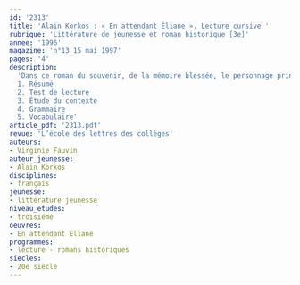 ```yaml
---
id: '2313'
title: 'Alain Korkos : « En attendant Éliane ». Lecture cursive '
rubrique: 'Littérature de jeunesse et roman historique [3e]'
annee: '1996'
magazine: 'n°13 15 mai 1997'
pages: '4'
description: 
  'Dans ce roman du souvenir, de la mémoire blessée, le personnage principal fait le récit des événements marquants de sa vie. Le souvenir de la rafle du Vel-d’hiv’, où son père, sa sœur et lui-même ont été arrêtés, ne cesse de le poursuivre. Le faible nombre de pages et la simplicité offrent l’avantage d’une lecture facile. Il s’agit d’un roman très apprécié par les jeunes et très plaisant pour le professeur.
  1. Résumé
  2. Test de lecture
  3. Étude du contexte
  4. Grammaire
  5. Vocabulaire'
article_pdf: '2313.pdf'
revue: 'L’école des lettres des collèges'
auteurs:
- Virginie Fauvin
auteur_jeunesse:
- Alain Korkos
disciplines:
- français
jeunesse:
- littérature jeunesse
niveau_etudes:
- troisième
oeuvres:
- En attendant Éliane
programmes:
- lecture - romans historiques
siecles:
- 20e siècle
---
```

